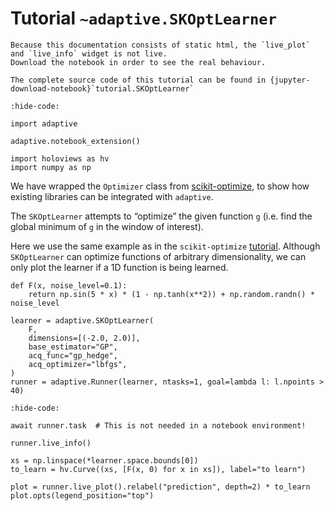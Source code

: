 # Tutorial `~adaptive.SKOptLearner`

```{note}
Because this documentation consists of static html, the `live_plot` and `live_info` widget is not live.
Download the notebook in order to see the real behaviour.
```

```{seealso}
The complete source code of this tutorial can be found in {jupyter-download-notebook}`tutorial.SKOptLearner`
```

```{jupyter-execute}
:hide-code:

import adaptive

adaptive.notebook_extension()

import holoviews as hv
import numpy as np
```

We have wrapped the `Optimizer` class from [scikit-optimize](https://github.com/scikit-optimize/scikit-optimize), to show how existing libraries can be integrated with `adaptive`.

The `SKOptLearner` attempts to “optimize” the given function `g` (i.e. find the global minimum of `g` in the window of interest).

Here we use the same example as in the `scikit-optimize` [tutorial](https://github.com/scikit-optimize/scikit-optimize/blob/master/examples/ask-and-tell.ipynb).
Although `SKOptLearner` can optimize functions of arbitrary dimensionality, we can only plot the learner if a 1D function is being learned.

```{jupyter-execute}
def F(x, noise_level=0.1):
    return np.sin(5 * x) * (1 - np.tanh(x**2)) + np.random.randn() * noise_level
```

```{jupyter-execute}
learner = adaptive.SKOptLearner(
    F,
    dimensions=[(-2.0, 2.0)],
    base_estimator="GP",
    acq_func="gp_hedge",
    acq_optimizer="lbfgs",
)
runner = adaptive.Runner(learner, ntasks=1, goal=lambda l: l.npoints > 40)
```

```{jupyter-execute}
:hide-code:

await runner.task  # This is not needed in a notebook environment!
```

```{jupyter-execute}
runner.live_info()
```

```{jupyter-execute}
xs = np.linspace(*learner.space.bounds[0])
to_learn = hv.Curve((xs, [F(x, 0) for x in xs]), label="to learn")

plot = runner.live_plot().relabel("prediction", depth=2) * to_learn
plot.opts(legend_position="top")
```
